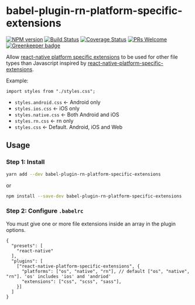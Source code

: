 # babel-plugin-rn-platform-specific-extensions

[![NPM version](http://img.shields.io/npm/v/babel-plugin-rn-platform-specific-extensions.svg)](https://www.npmjs.org/package/babel-plugin-rn-platform-specific-extensions)
[![Build Status](https://travis-ci.org/shinken008/babel-plugin-rn-platform-specific-extensions.svg?branch=master)](https://travis-ci.org/shinken008/babel-plugin-rn-platform-specific-extensions)
[![Coverage Status](https://coveralls.io/repos/github/shinken008/babel-plugin-rn-platform-specific-extensions/badge.svg?branch=master)](https://coveralls.io/github/shinken008/babel-plugin-rn-platform-specific-extensions?branch=master)
[![PRs Welcome](https://img.shields.io/badge/PRs-welcome-brightgreen.svg)](https://egghead.io/courses/how-to-contribute-to-an-open-source-project-on-github)
[![Greenkeeper badge](https://badges.greenkeeper.io/shinken008/babel-plugin-rn-platform-specific-extensions.svg)](https://greenkeeper.io/)

Allow [react-native platform specific extensions](https://facebook.github.io/react-native/docs/platform-specific-code.html#platform-specific-extensions) to be used for other file types than Javascript inspired by [react-native-platform-specific-extensions](https://github.com/shinken008/babel-plugin-react-native-platform-specific-extensions).

Example:

`import styles from "./styles.css";`

* `styles.android.css` <- Android only
* `styles.ios.css` <- iOS only
* `styles.native.css` <- Both Android and iOS
* `styles.rn.css` <- rn only
* `styles.css` <- Default. Android, iOS and Web

## Usage

### Step 1: Install

```sh
yarn add --dev babel-plugin-rn-platform-specific-extensions
```

or

```sh
npm install --save-dev babel-plugin-rn-platform-specific-extensions
```

### Step 2: Configure `.babelrc`

You must give one or more file extensions inside an array in the plugin options.

```
{
  "presets": [
    "react-native"
  ],
  "plugins": [
    ["react-native-platform-specific-extensions", {
      "platforms": ["os", "native", "rn"], // default ["os", "native", "rn"]. 'os' includes 'ios' and 'andriod'
      "extensions": ["css", "scss", "sass"],
    }]
  ]
}
```
